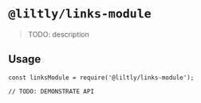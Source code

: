 # `@liltly/links-module`

> TODO: description

## Usage

```
const linksModule = require('@liltly/links-module');

// TODO: DEMONSTRATE API
```
